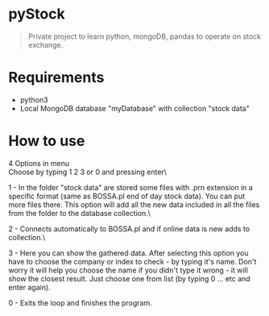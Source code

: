 # pyStock
>Private project to learn python, mongoDB, pandas to operate on stock exchange.
# Requirements
* python3
* Local MongoDB database "myDatabase" with collection "stock data"
# How to use
4 Options in menu\
Choose by typing 1 2 3 or 0 and pressing enter\

1 - In the folder "stock data" are stored some files with .prn extension in a specific format (same as BOSSA.pl end of day stock data). You can put more files there.
This option will add all the new data included in all the files from the folder to the database collection.\

2 - Connects automatically to BOSSA.pl and if online data is new adds to collection.\

3 - Here you can show the gathered data. After selecting this option you have to choose the company or index to check - by typing it's name.
Don't worry it will help you choose the name if you didn't type it wrong - it will show the closest result. 
Just choose one from list (by typing 0 ... etc and enter again).

0 - Exits the loop and finishes the program.
